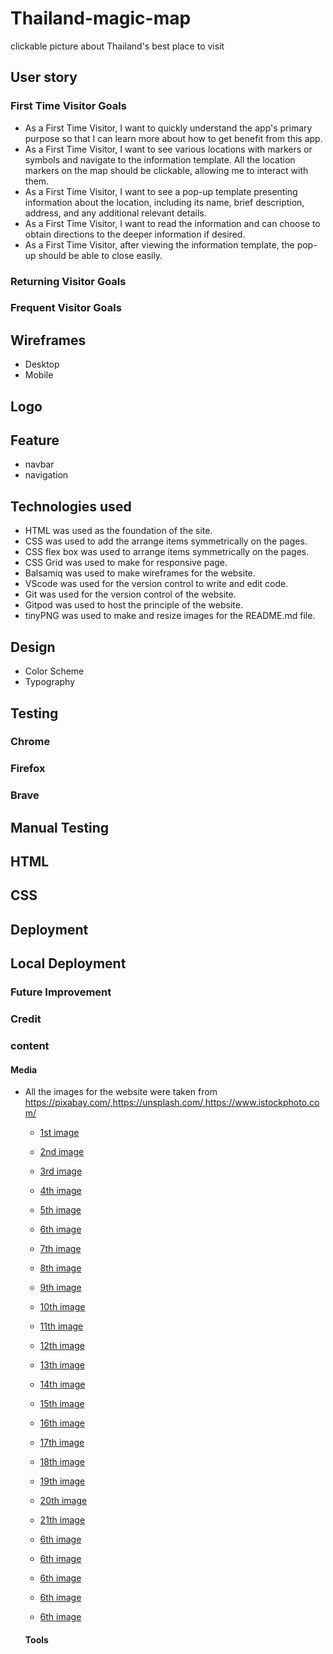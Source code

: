 # Thailand-magic-map
clickable picture about Thailand's best place to visit

## User story
### First Time Visitor Goals
 - As a First Time Visitor, I want to quickly understand the app's primary purpose so that I can learn more about how to get benefit from this app.
 - As a First Time Visitor, I want to see various locations with markers or symbols and navigate to the information template. All the location markers on the map should be clickable, allowing me to interact with them.
 - As a First Time Visitor, I want to see a pop-up template presenting information about the location, including its name, brief description, address, and any additional relevant details.
 - As a First Time Visitor, I want to read the information and can choose to obtain directions to the deeper information if desired.
 - As a First Time Visitor, after viewing the information template, the pop-up should be able to close easily.
### Returning Visitor Goals


### Frequent Visitor Goals
## Wireframes
 - Desktop
 - Mobile
## Logo
## Feature
- navbar
 - navigation
 ## Technologies used
  - HTML was used as the foundation of the site.
  - CSS was used to add the arrange items symmetrically on the pages.
  - CSS flex box was used to arrange items symmetrically on the pages.
  - CSS Grid was used to make for responsive page.
  - Balsamiq was used to make wireframes for the website.
  - VScode was used for the version control to write and edit code.
  - Git was used for the version control of the website.
  - Gitpod was used to host the principle of the website.
  - tinyPNG was used to make and resize images for the README.md file.

 ## Design
  - Color Scheme
  - Typography

 ## Testing
  ### Chrome
  ### Firefox
  ### Brave
  ## Manual Testing
  ## HTML
  ## CSS
  ## Deployment
  ## Local Deployment
  ### Future Improvement
  ### Credit
  ### content
  
 #### Media
  - All the images for the website were taken  from https://pixabay.com/,https://unsplash.com/,https://www.istockphoto.com/
    - [1st image](https://www.istockphoto.com/vector/high-detailed-vector-map-gm1084799206-291079544)
    - [2nd image](https://www.istockphoto.com/vector/detailed-vector-blue-map-of-thailand-with-administrative-divisions-country-gm1484691920-510848586)
    - [3rd image](https://www.istockphoto.com/vector/map-of-thailand-infographic-vector-gm979510140-266168071)
    - [4th image](https://www.istockphoto.com/vector/administrative-vector-map-of-the-kingdom-of-thailand-with-flag-gm1411180861-461105359?clarity=false)
    - [5th image](https://www.istockphoto.com/photo/aerial-view-of-ton-sai-beach-in-koh-phi-phi-krabi-thailand-gm1441093294-480886214)
    - [6th image](https://unsplash.com/photos/jWKk-0ZBUyg)
    - [7th image](https://unsplash.com/photos/sydwCr54rf0)
    - [8th image](https://unsplash.com/photos/BwEXo_ld234)
    - [9th image](https://unsplash.com/photos/gsllxmVO4HQ)
    - [10th image](https://unsplash.com/photos/fzEOvcazEtI)
    - [11th image](https://unsplash.com/photos/xAkCM1tbUhY)
    - [12th image](https://unsplash.com/photos/m2U9C875LJQ)
    - [13th image](https://unsplash.com/photos/g5Uh7nP60FA)
    - [14th image](https://unsplash.com/photos/aVpCEGVJK0w)
    - [15th image](https://unsplash.com/photos/SHOP_CkCb6w)

    - [16th image](https://unsplash.com/photos/vo2bFbso868)

    - [17th image](https://unsplash.com/photos/mvdgoX3AsKA)

    - [18th image](https://unsplash.com/photos/cyVEOHJJDYw)

    - [19th image](https://unsplash.com/photos/Ku8pAACHNRc)

    - [20th image](https://www.istockphoto.com/photo/thailand-map-gm488547086-74166897)
    - [21th image](https://unsplash.com/photos/_ffkj8TnuGo)
    - [6th image]()

    - [6th image]()
    - [6th image]()

    - [6th image]()

    - [6th image]()


 


    #### Tools